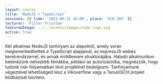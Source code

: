 ```yaml
---
layout: course
title: 'NodeJS + TypeScript'
sessions: [{ time: '2021-06-21 16:00', place: 'SCH 103' }]
lecturer: 'Piller Trisztán'
featuredImage: ../../assets/images/node-logo.svg
active: true
---
```


Két alkalmas NodeJS tanfolyam az alapoktól, amely során megismerkedhettek a TypeScript alapjaival, az expressJS webes keretrendszerrel, és annak middleware struktúrájába. Haladó alkalmunkon belenézünk nehezebb témákba, például az autorizációba, megnézzük, hogy tudunk már folyamatban lévő projektnél bedolgozni. Tanfolyamunk végeztével lehetőséged lesz a Vikoverflow vagy a TanulóSCH projekt kódbázisát bővíteni.
